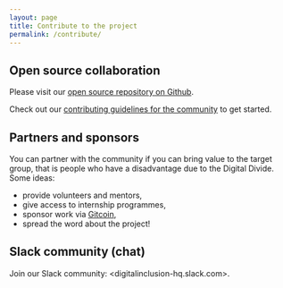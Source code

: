 ```yaml
---
layout: page
title: Contribute to the project
permalink: /contribute/
---
```


## Open source collaboration

Please visit our [open source repository on Github](https://github.com/digital-inclusion/core/).

Check out our [contributing guidelines for the community](https://github.com/digital-inclusion/core/blob/master/CONTRIBUTING.md) to get started.

## Partners and sponsors

You can partner with the community if you can bring value to the target group, that is people who have a disadvantage due to the Digital Divide. Some ideas:

- provide volunteers and mentors,
- give access to internship programmes,
- sponsor work via [Gitcoin](https://gitcoin.co/),
- spread the word about the project!

## Slack community (chat)

Join our Slack community: <digitalinclusion-hq.slack.com>.
